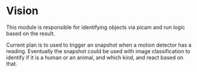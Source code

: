 # Vision

This module is responsible for identifying objects via picam and run logic
based on the result.

Current plan is to used to trigger an snapshot when a motion detector has
a reading. Eventually the snapshot could be used with image classification
to identify if it is a human or an animal, and which kind, and react based
on that.